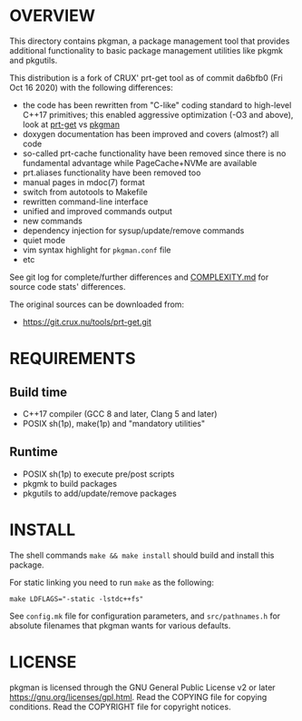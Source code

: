 OVERVIEW
========

This directory contains pkgman, a package management tool that provides
additional functionality to basic package management utilities like
pkgmk and pkgutils.

This distribution is a fork of CRUX' prt-get tool as of commit da6bfb0
(Fri Oct 16 2020) with the following differences:
  * the code has been rewritten from "C-like" coding standard to
    high-level C++17 primitives; this enabled aggressive optimization
    (-O3 and above), look at [prt-get][1] vs [pkgman][2]
  * doxygen documentation has been improved and covers (almost?) all
    code
  * so-called prt-cache functionality have been removed since there is
    no fundamental advantage while PageCache+NVMe are available
  * prt.aliases functionality have been removed too
  * manual pages in mdoc(7) format
  * switch from autotools to Makefile
  * rewritten command-line interface
  * unified and improved commands output
  * new commands
  * dependency injection for sysup/update/remove commands
  * quiet mode
  * vim syntax highlight for `pkgman.conf` file
  * etc

See git log for complete/further differences and [COMPLEXITY.md][3] for
source code stats' differences.

[1]: https://git.crux.nu/ports/core/src/branch/3.7/prt-get/README
[2]: https://github.com/zeppe-lin/pkgsrc-core/blob/master/pkgman/Pkgfile#L14
[3]: https://github.com/zeppe-lin/pkgman/blob/master/COMPLEXITY.md

The original sources can be downloaded from:
  * https://git.crux.nu/tools/prt-get.git


REQUIREMENTS
============

Build time
----------
  * C++17 compiler (GCC 8 and later, Clang 5 and later)
  * POSIX sh(1p), make(1p) and "mandatory utilities"

Runtime
-------
  * POSIX sh(1p) to execute pre/post scripts
  * pkgmk to build packages
  * pkgutils to add/update/remove packages


INSTALL
=======

The shell commands `make && make install` should build and install this
package.

For static linking you need to run `make` as the following:
```
make LDFLAGS="-static -lstdc++fs"
```

See `config.mk` file for configuration parameters, and `src/pathnames.h`
for absolute filenames that pkgman wants for various defaults.


LICENSE
=======

pkgman is licensed through the GNU General Public License v2 or later
<https://gnu.org/licenses/gpl.html>.
Read the COPYING file for copying conditions.
Read the COPYRIGHT file for copyright notices.

